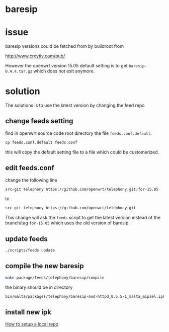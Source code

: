 # baresip

# issue

baresip versions could be fetched from by buildroot from

http://www.creytiv.com/pub/

However the openwrt version 15.05 default setting is to get
`baresip-0.4.4.tar.gz` which does not exit anymore.

# solution

The solutions is to use the latest version by changing the feed repo

## change feeds setting

find in openwrt source code root directory the file `feeds.conf.default`.


```bash
cp feeds.conf.default feeds.conf
```

this will copy the default setting file to a file which could be customerized. 

## edit feeds.conf

change the following line 

```bash
src-git telephony https://github.com/openwrt/telephony.git;for-15.05
```
to 

```bash
src-git telephony https://github.com/openwrt/telephony.git
```

This change will ask the `feeds` script to get the latest version instead of the
branch/tag `for-15.05` which uses the old version of baresip.

## update feeds

```bash
./scripts/feeds update
```

## compile the new baresip

```bash
make package/feeds/telephony/baresip/compile
```

the binary should be in directory 

```bash
bin/malta/packages/telephony/baresip-mod-httpd_0.5.5-1_malta_mipsel.ipk
```

## install new ipk

[How to setup a local repo](local-ipkg-repo.md)
